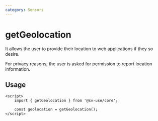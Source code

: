 ```yaml
---
category: Sensors
---
```


# getGeolocation

It allows the user to provide their location to web applications if they so
desire.

For privacy reasons, the user is asked for permission to report location
information.

## Usage

```svelte
<script>
	import { getGeolocation } from '@sv-use/core';

	const geolocation = getGeolocation();
</script>
```

